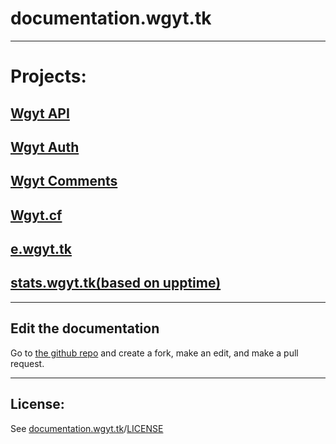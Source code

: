 # documentation.wgyt.tk
_________________
# Projects:
## [Wgyt API](/apiwgyttk)
## [Wgyt Auth](/authwgyttk)
## [Wgyt Comments](/commentswgyttk)
## [Wgyt.cf](/wgytcf)
## [e.wgyt.tk](/ewgyttk)
## [stats.wgyt.tk(based on upptime)](https://upptime.js.org/docs/)
_________________
## Edit the documentation
Go to [the github repo](https://github.com/wgytwebsites/documentation.wgyt.tk) and create a fork, make an edit, and make a pull request.  
_________________
## License:
See [documentation.wgyt.tk](https://documentation.wgyt.tk)/[LICENSE](https://documentation.wgyt.tk/LICENSE/)
